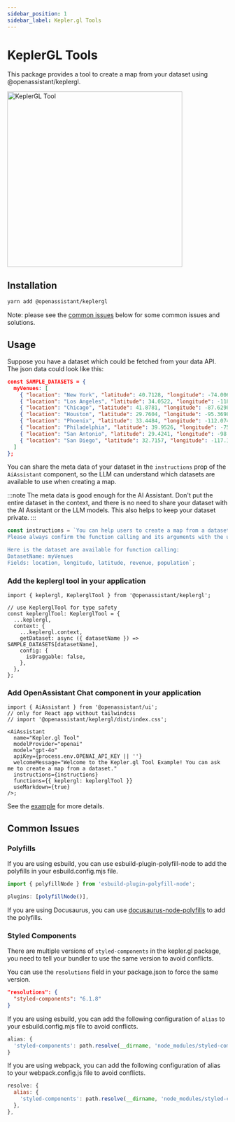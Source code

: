 ```yaml
---
sidebar_position: 1
sidebar_label: Kepler.gl Tools
---
```


# KeplerGL Tools

This package provides a tool to create a map from your dataset using @openassistant/keplergl.

<img src="https://openassistant-doc.vercel.app/img/keplerPlugin-1.png" width="400" alt="KeplerGL Tool" />

## Installation

```bash
yarn add @openassistant/keplergl
```

Note: please see the [common issues](#common-issues) below for some common issues and solutions.

## Usage

Suppose you have a dataset which could be fetched from your data API. The json data could look like this:

```json
const SAMPLE_DATASETS = {
  myVenues: [
    { "location": "New York", "latitude": 40.7128, "longitude": -74.0060, "revenue": 12500000, "population": 8400000 },
    { "location": "Los Angeles", "latitude": 34.0522, "longitude": -118.2437, "revenue": 9800000, "population": 3900000 },
    { "location": "Chicago", "latitude": 41.8781, "longitude": -87.6298, "revenue": 7200000, "population": 2700000 },
    { "location": "Houston", "latitude": 29.7604, "longitude": -95.3698, "revenue": 6800000, "population": 2300000 },
    { "location": "Phoenix", "latitude": 33.4484, "longitude": -112.0740, "revenue": 5400000, "population": 1600000 },
    { "location": "Philadelphia", "latitude": 39.9526, "longitude": -75.1652, "revenue": 5900000, "population": 1580000 },
    { "location": "San Antonio", "latitude": 29.4241, "longitude": -98.4936, "revenue": 4800000, "population": 1540000 },
    { "location": "San Diego", "latitude": 32.7157, "longitude": -117.1611, "revenue": 5200000, "population": 1420000 }
  ]
};
```

You can share the meta data of your dataset in the `instructions` prop of the `AiAssistant` component, so the LLM can understand which datasets are available to use when creating a map.

:::note
The meta data is good enough for the AI Assistant. Don't put the entire dataset in the context, and there is no need to share your dataset with the AI Assistant or the LLM models. This also helps to keep your dataset private.
:::

```js
const instructions = `You can help users to create a map from a dataset.
Please always confirm the function calling and its arguments with the user.

Here is the dataset are available for function calling:
DatasetName: myVenues
Fields: location, longitude, latitude, revenue, population`;
```

### Add the keplergl tool in your application

```tsx
import { keplergl, KeplerglTool } from '@openassistant/keplergl';

// use KeplerglTool for type safety
const keplerglTool: KeplerglTool = {
  ...keplergl,
  context: {
    ...keplergl.context,
    getDataset: async ({ datasetName }) => SAMPLE_DATASETS[datasetName],
    config: {
      isDraggable: false,
    },
  },
};
```

### Add OpenAssistant Chat component in your application

```tsx
import { AiAssistant } from '@openassistant/ui';
// only for React app without tailwindcss
// import '@openassistant/keplergl/dist/index.css';

<AiAssistant
  name="Kepler.gl Tool"
  modelProvider="openai"
  model="gpt-4o"
  apiKey={process.env.OPENAI_API_KEY || ''}
  welcomeMessage="Welcome to the Kepler.gl Tool Example! You can ask me to create a map from a dataset."
  instructions={instructions}
  functions={{ keplergl: keplerglTool }}
  useMarkdown={true}
/>;
```

See the [example](https://github.com/geodacenter/openassistant/tree/main/examples/keplergl_plugin) for more details.

## Common Issues

### Polyfills

If you are using esbuild, you can use esbuild-plugin-polyfill-node to add the polyfills in your esbuild.config.mjs file.

```js
import { polyfillNode } from 'esbuild-plugin-polyfill-node';

plugins: [polyfillNode()],
```

If you are using Docusaurus, you can use [docusaurus-node-polyfills](https://github.com/JayaKrishnaNamburu/docusaurus-node-polyfills) to add the polyfills.

### Styled Components

There are multiple versions of `styled-components` in the kepler.gl package, you need to tell your bundler to use the same version to avoid conflicts.

You can use the `resolutions` field in your package.json to force the same version.

```json
"resolutions": {
  "styled-components": "6.1.8"
}
```

If you are using esbuild, you can add the following configuration of `alias` to your esbuild.config.mjs file to avoid conflicts.

```js
alias: {
  'styled-components': path.resolve(__dirname, 'node_modules/styled-components'),
}
```

If you are using webpack, you can add the following configuration of alias to your webpack.config.js file to avoid conflicts.

```js
resolve: {
  alias: {
    'styled-components': path.resolve(__dirname, 'node_modules/styled-components'),
  },
},
```
